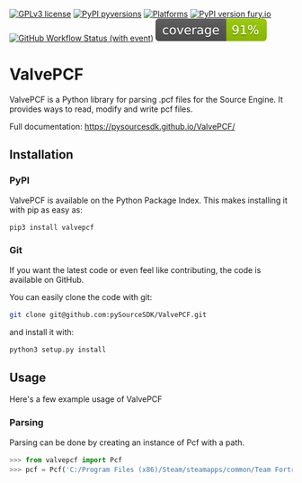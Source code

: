 [![GPLv3 license](https://img.shields.io/badge/License-GPLv3-blue.svg)](https://github.com/pySourceSDK/ValvePCF/blob/master/LICENSE.txt)
[![PyPI pyversions](https://img.shields.io/pypi/pyversions/valvepcf.svg)](https://pypi.python.org/pypi/valvepcf/)
[![Platforms](https://img.shields.io/badge/platform-Linux,_MacOS,_Windows-blue)]()
[![PyPI version fury.io](https://badge.fury.io/py/valvepcf.svg)](https://pypi.python.org/pypi/valvepcf/)
[![GitHub Workflow Status (with event)](https://github.com/pySourceSDK/ValvePCF/actions/workflows/tests.yml/badge.svg)]()
[![Test coverage](https://github.com/pySourceSDK/ValvePCF/blob/master/docs/source/coverage.svg "coverage")]()

# ValvePCF

ValvePCF is a Python library for parsing .pcf files for the Source Engine. It provides ways to read, modify and write pcf files.

Full documentation: https://pysourcesdk.github.io/ValvePCF/

## Installation

### PyPI

ValvePCF is available on the Python Package Index. This makes installing it with pip as easy as:

```bash
pip3 install valvepcf
```

### Git

If you want the latest code or even feel like contributing, the code is available on GitHub.

You can easily clone the code with git:

```bash
git clone git@github.com:pySourceSDK/ValvePCF.git
```

and install it with:

```bash
python3 setup.py install
```

## Usage

Here's a few example usage of ValvePCF

### Parsing

Parsing can be done by creating an instance of Pcf with a path.

```python
>>> from valvepcf import Pcf
>>> pcf = Pcf('C:/Program Files (x86)/Steam/steamapps/common/Team Fortress 2/tf/particles/custom.pcf')
```
